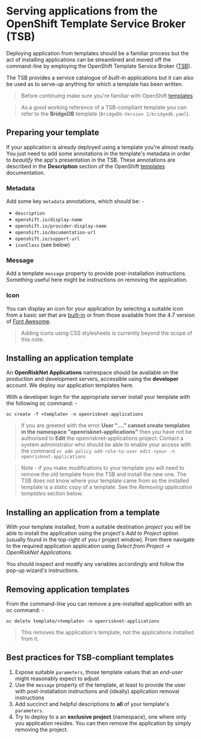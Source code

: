# Serving applications from the OpenShift Template Service Broker (TSB)

Deploying application from templates should be a familiar process but the
act of installing applications can be streamlined and moved off the
command-line by employing the OpenShift Template Service Broker ([TSB]).

The TSB provides a service catalogue of *built-in* applications but
it can also be used as to serve-up anything for which a template has been
written.

>   Before continuing make sure you're familiar with OpenShift [templates]

>   As a good working reference of a TSB-compliant template you can refer to
    the **BridgeDB** template (`BridgeDb-Version 2/bridgedb.yaml`).

## Preparing your template

If your application is already deployed using a template you're almost
ready. You just need to add some annotations in the template's metadata
in order to *beautify* the app's presentation in the TSB.
These annotations are described in the **Description** section of the
OpenShift [templates] documentation.

### Metadata

Add some key `metadata` annotations, which should be: -

-   `description`
-   `openshift.io/display-name`
-   `openshift.io/provider-display-name`
-   `openshift.io/documentation-url`
-   `openshift.io/support-url`
-   `iconClass` (see below)

### Message

Add a template `message` property to provide post-installation instructions.
Something useful here might be instructions on removing the application.

### Icon

You can display an icon for your application by selecting a suitable icon from
a basic set that are [built-in] or from those available from the 4.7 version
of [Font Awesome].

>   Adding icons using CSS stylesheets is currently
    beyond the scope of this note.

## Installing an application template

An **OpenRiskNet Applications** namespace should be available on the production
and development servers, accessible using the **developer** account.
We deploy our application templates here.

With a developer login for the appropriate server install your template
with the following oc command: -
 
    oc create -f <template> -n openrisknet-applications

>   If you are greeted with the error **User "...." cannot create templates
    in the namespace "openrisknet-applications"** then you have not be
    authorised to **Edit** the openrisknet-applications project. Contact
    a system administrator who should be able to enable your access
    with the command
    `oc adm policy add-role-to-user edit <you> -n openrisknet-applications`

>   Note - if you make modifications to your template you will need to remove
    the old template from the TSB and install the new one. The TSB does
    not know where your template came from so the installed template is
    a static copy of a template. See the *Removing application templates*
    section below. 
   
## Installing an application from a template

With your template installed, from a suitable destination *project* you will
be able to install the application using the project's *Add to Project* option
(usually found in the top-right of you r project window). From there
navigate to the required application application using
*Select from Project -> OpenRiskNet Applications*.

You should inspect and modify any variables accordingly and follow
the pop-up wizard's instructions.

## Removing application templates

From the command-line you can remove a pre-installed application with
an oc command: -

    oc delete template/<template> -n openrisknet-applications
    
>   This removes the application's template, not the applications
    installed from it.
    
## Best practices for TSB-compliant templates

1.  Expose suitable `parameters`, those template values that an *end-user*
    might reasonably expect to adjust
1.  Use the `message` property of the template, at least to provide the user
    with post-installation instructions and (ideally) application
    removal instructions
1.  Add succinct and helpful descriptions to **all** of your template's
    `parameters`.
1.  Try to deploy to a an **exclusive project** (namespace), one where
    only you application resides. You can then remove the application by
    simply removing the project.


[built-in]: https://rawgit.com/openshift/openshift-logos-icon/master/demo.html
[font awesome]: https://fontawesome.com/v4.7.0/icons/
[templates]: https://docs.openshift.com/container-platform/3.7/dev_guide/templates.html#dev-guide-templates
[tsb]: https://docs.openshift.com/container-platform/3.7/architecture/service_catalog/template_service_broker.html
